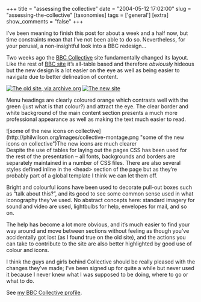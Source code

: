 +++
title = "assessing the collective"
date = "2004-05-12 17:02:00"
slug = "assessing-the-collective"
[taxonomies]
tags = ['general']
[extra]
show_comments = "false"
+++

I’ve been meaning to finish this post for about a week and a half now, but time constraints mean that I’ve not been able to do so. Nevertheless, for your perusal, a non-insightful look into a BBC redesign…

Two weeks ago the [BBC Collective](http://www.bbc.co.uk/dna/collective/) site fundamentally changed its layout. Like the rest of [BBC site](http://www.bbc.co.uk/) it’s all-table based and therefore *obviously* hideous but the new design is a lot easier on the eye as well as being easier to navigate due to better delineation of content.

[![The old site, via archive.org](http://philwilson.org/images/collective-old-thumb.png "The old site, via archive.org")](http://philwilson.org/images/collective-old.png) [![The new site](http://philwilson.org/images/collective-new-thumb.png "The new site")](http://philwilson.org/images/collective-new.png)

Menu headings are clearly coloured orange which contrasts well with the green (just what is that colour?) and attract the eye. The clear border and white background of the main content section presents a much more professional appearance as well as making the text much easier to read.

<div class="pullquote">![some of the new icons on collective](http://philwilson.org/images/collective-montage.png "some of the new icons on collective")The new icons are much clearer

</div>Despite the use of tables for laying out the pages CSS has been used for the rest of the presentation – all fonts, backgrounds and borders are separately maintained in a number of CSS files. There are also several styles defined inline in the &lt;head&gt; section of the page but as they’re probably part of a global template I think we can let them off.

Bright and colourful icons have been used to decorate pull-out boxes such as “talk about this?”, and its good to see some common sense used in what iconography they’ve used. No abstract concepts here: standard imagery for sound and video are used, lightbulbs for help, envelopes for mail, and so on.

The help has become a lot more obvious, and it’s much easier to find your way around and move between sections without feeling as though you’ve accidentally got lost (as I found true on the old site), and the actions you can take to contribute to the site are also better highlighted by good use of colour and icons.

I think the guys and girls behind Collective should be really pleased with the changes they’ve made; I’ve been signed up for quite a while but never used it because I never knew what I was supposed to be doing, where to go or what to do.

See [my BBC Collective profile](http://www.bbc.co.uk/dna/collective/U518515).
